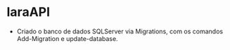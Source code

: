 # IaraAPI

* Criado o banco de dados SQLServer via Migrations, com os comandos Add-Migration e update-database.
